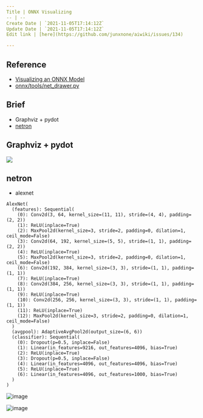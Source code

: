 ```yaml
---
Title | ONNX Visualizing
-- | --
Create Date | `2021-11-05T17:14:12Z`
Update Date | `2021-11-05T17:14:12Z`
Edit link | [here](https://github.com/junxnone/aiwiki/issues/134)

---
```

## Reference

- [Visualizing an ONNX Model](https://github.com/onnx/tutorials/blob/master/tutorials/VisualizingAModel.md)
- [onnx/tools/net_drawer.py](https://github.com/onnx/onnx/blob/master/onnx/tools/net_drawer.py)


## Brief
- Graphviz + pydot
- [netron](https://github.com/junxnone/AI/issues/97) 

## Graphviz + pydot

![](https://raw.githubusercontent.com/onnx/tutorials/master/tutorials/assets/squeezenet.png)

## netron

- alexnet
```
AlexNet(
  (features): Sequential(
    (0): Conv2d(3, 64, kernel_size=(11, 11), stride=(4, 4), padding=(2, 2))
    (1): ReLU(inplace=True)
    (2): MaxPool2d(kernel_size=3, stride=2, padding=0, dilation=1, ceil_mode=False)
    (3): Conv2d(64, 192, kernel_size=(5, 5), stride=(1, 1), padding=(2, 2))
    (4): ReLU(inplace=True)
    (5): MaxPool2d(kernel_size=3, stride=2, padding=0, dilation=1, ceil_mode=False)
    (6): Conv2d(192, 384, kernel_size=(3, 3), stride=(1, 1), padding=(1, 1))
    (7): ReLU(inplace=True)
    (8): Conv2d(384, 256, kernel_size=(3, 3), stride=(1, 1), padding=(1, 1))
    (9): ReLU(inplace=True)
    (10): Conv2d(256, 256, kernel_size=(3, 3), stride=(1, 1), padding=(1, 1))
    (11): ReLU(inplace=True)
    (12): MaxPool2d(kernel_size=3, stride=2, padding=0, dilation=1, ceil_mode=False)
  )
  (avgpool): AdaptiveAvgPool2d(output_size=(6, 6))
  (classifier): Sequential(
    (0): Dropout(p=0.5, inplace=False)
    (1): Linear(in_features=9216, out_features=4096, bias=True)
    (2): ReLU(inplace=True)
    (3): Dropout(p=0.5, inplace=False)
    (4): Linear(in_features=4096, out_features=4096, bias=True)
    (5): ReLU(inplace=True)
    (6): Linear(in_features=4096, out_features=1000, bias=True)
  )
)
```
![image](https://user-images.githubusercontent.com/2216970/80299188-f9a68100-87c4-11ea-9a16-a651392dafb2.png)

![image](https://user-images.githubusercontent.com/2216970/80296632-70388400-87af-11ea-99f9-ce5335c163b3.png)

